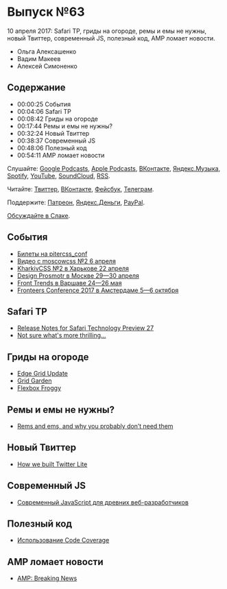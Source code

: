 # Выпуск №63

10 апреля 2017: Safari TP, гриды на огороде, ремы и емы не нужны, новый Твиттер, современный JS, полезный код, AMP ломает новости.

- Ольга Алексашенко
- Вадим Макеев
- Алексей Симоненко

## Содержание

- 00:00:25 События
- 00:04:06 Safari TP
- 00:08:42 Гриды на огороде
- 00:17:44 Ремы и емы не нужны?
- 00:32:24 Новый Твиттер
- 00:38:37 Современный JS
- 00:48:06 Полезный код
- 00:54:11 AMP ломает новости

Слушайте: [Google Podcasts](https://podcasts.google.com/?feed=aHR0cHM6Ly93ZWItc3RhbmRhcmRzLnJ1L3BvZGNhc3QvZmVlZC8), [Apple Podcasts](https://podcasts.apple.com/podcast/id1080500016), [ВКонтакте](https://vk.com/podcasts-32017543), [Яндекс.Музыка](https://music.yandex.ru/album/6245956), [Spotify](https://open.spotify.com/show/3rzAcADjpBpXt73L0epTjV), [YouTube](https://www.youtube.com/playlist?list=PLMBnwIwFEFHcwuevhsNXkFTcadeX5R1Go), [SoundCloud](https://soundcloud.com/web-standards), [RSS](https://web-standards.ru/podcast/feed/).

Читайте: [Твиттер](https://twitter.com/webstandards_ru), [ВКонтакте](https://vk.com/webstandards_ru), [Фейсбук](https://www.facebook.com/webstandardsru), [Телеграм](https://t.me/webstandards_ru).

Поддержите: [Патреон](https://www.patreon.com/webstandards_ru), [Яндекс.Деньги](https://money.yandex.ru/to/41001119329753), [PayPal](https://www.paypal.me/pepelsbey).

[Обсуждайте в Слаке](http://slack.web-standards.ru/).

## События

- [Билеты на pitercss_conf](https://pitercss.com/#BuyTicket)
- [Видео с moscowcss №2 6 апреля](https://www.facebook.com/afishamansarda/videos/1510461452311235/)
- [KharkivCSS №2 в Харькове 22 апреля](http://kharkivcss.org/)
- [Design Prosmotr в Москве 29—30 апреля](http://designprosmotr.ru/#timetable)
- [Front Trends в Варшаве 24—26 мая](https://2017.front-trends.com/)
- [Fronteers Conference 2017 в Амстердаме 5—6 октября](https://fronteers.nl/congres/2017)

## Safari TP

- [Release Notes for Safari Technology Preview 27](https://webkit.org/blog/7497/release-notes-for-safari-technology-preview-27/)
- [Not sure what's more thrilling…](https://twitter.com/eprev/status/849750273337831425)

## Гриды на огороде

- [Edge Grid Update](https://developer.microsoft.com/en-us/microsoft-edge/platform/status/gridupdate/?q=grid)
- [Grid Garden](http://cssgridgarden.com/)
- [Flexbox Froggy](http://flexboxfroggy.com/)

## Ремы и емы не нужны?

- [Rems and ems, and why you probably don’t need them](https://medium.com/p/664b9ce1e09f)

## Новый Твиттер

- [How we built Twitter Lite](https://blog.twitter.com/2017/how-we-built-twitter-lite)

## Современный JS

- [Современный JavaScript для древних веб-разработчиков](https://medium.com/p/e601e59e87a2)

## Полезный код

- [Использование Code Coverage](https://medium.com/p/6535bc26c97b)

## AMP ломает новости

- [AMP: Breaking News](https://trib.tv/2017/03/31/amp-breaking-news/)
